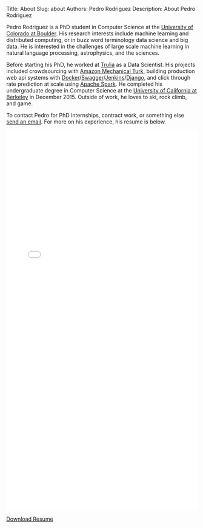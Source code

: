Title: About
Slug: about
Authors: Pedro Rodriguez
Description: About Pedro Rodriguez

Pedro Rodriguez is a PhD student in Computer Science at the [University of Colorado at Boulder](http://cs.colorado.edu/).
His research interests include machine learning and distributed computing, or in buzz word terminology data science and big data.
He is interested in the challenges of large scale machine learning in natural language processing,
astrophysics, and the sciences.

Before starting his PhD, he worked at [Trulia](http://www.trulia.com/) as a Data Scientist. His projects included
crowdsourcing with [Amazon Mechanical Turk](https://www.mturk.com/), building production web api systems with
[Docker](https://www.docker.com/)/[Swagger](http://swagger.io/)/[Jenkins](https://jenkins-ci.org/)/[Django](https://www.djangoproject.com/),
and click through rate prediction at scale using [Apache Spark](http://spark.apache.org/). He completed his
undergraduate degree in Computer Science at the [University of California at Berkeley](http://www.cs.berkeley.edu/) in
December 2015. Outside of work, he loves to ski, rock climb, and game.

To contact Pedro for PhD internships, contract work, or something else <a href="http://www.google.com/recaptcha/mailhide/d?k=01iYFIl6B3xzrbv6mhk01WIg==&amp;c=TFGKPerMUv6Dii-GSIiMH3X313P2NMr77LxRq75UYHc=" onclick="window.open('http://www.google.com/recaptcha/mailhide/d?k\07501iYFIl6B3xzrbv6mhk01WIg\75\75\46c\75TFGKPerMUv6Dii-GSIiMH3X313P2NMr77LxRq75UYHc\075', '', 'toolbar=0,scrollbars=0,location=0,statusbar=0,menubar=0,resizable=0,width=500,height=300'); return false;" title="Reveal this e-mail address">send an email</a>. For more on his experience, his resume is below.

<div style="width: 100%; height: 1000px">
  <embed src="{filename}/resume.pdf" width="100%" height="100%" type='application/pdf'></embed>
</div>

<a class="button small common-button" style="width:200px;" href="{filename}/resume.pdf" target="_blank">Download Resume</a>
<!-- __ -->

